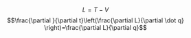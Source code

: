 $$L=T-V$$
$$\frac{\partial }{\partial t}\left(\frac{\partial L}{\partial \dot q} \right)=\frac{\partial L}{\partial q}$$
